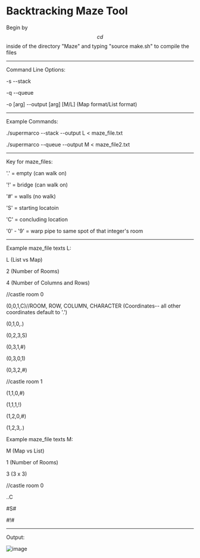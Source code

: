 # Backtracking Maze Tool

Begin by $$cd$$ inside of the directory "Maze" and typing "source make.sh" to compile the files
________________________________________________________________________________

Command Line Options:

-s    --stack

-q    --queue

-o [arg]  --output [arg] [M/L]  (Map format/List format)

_______________________________________________________________________________


Example Commands:

./supermarco --stack --output L < maze_file.txt

./supermarco --queue --output M < maze_file2.txt

_______________________________________________________________________________


Key for maze_files:

'.' = empty (can walk on)

'!' = bridge (can walk on)

'#' = walls (no walk)

'S' = starting locatoin

'C' = concluding location

'0' - '9' = warp pipe to same spot of that integer's room


_______________________________________________________________________________


Example maze_file texts L:

L (List vs Map)

2 (Number of Rooms)

4 (Number of Columns and Rows)

//castle room 0

(0,0,1,C)//ROOM, ROW, COLUMN, CHARACTER (Coordinates-- all other coordinates default to '.')

(0,1,0,.)

(0,2,3,S)

(0,3,1,#)

(0,3,0,1)

(0,3,2,#)

//castle room 1

(1,1,0,#)

(1,1,1,!)

(1,2,0,#)

(1,2,3,.)



Example maze_file texts M:

M (Map vs List)

1 (Number of Rooms)

3 (3 x 3)

//castle room 0

..C 

#S#

#!#







____________________________________________________________________________
Output:

![image](https://user-images.githubusercontent.com/97473935/167756807-ea78beba-402b-44a7-ab5a-d49e2bc41e02.png)

